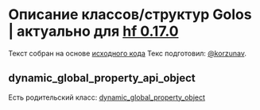 # Описание классов/структур Golos | актуально для [hf 0.17.0](https://github.com/GolosChain/golos/releases/tag/v0.17.0)
Текст собран на основе [исходного кода](https://github.com/GolosChain/golos/tree/master/plugins/database_api/include/golos/plugins/database_api/forward.hpp)
Текс подготовил: [@korzunav](https://golos.io/@korzunav).
## dynamic_global_property_api_object

Есть родительский класс: [dynamic_global_property_object](dynamic_global_property_object.md)


